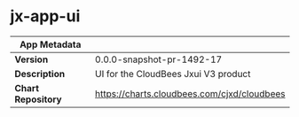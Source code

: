 # jx-app-ui

|App Metadata||
|---|---|
| **Version** | 0.0.0-snapshot-pr-1492-17 |
| **Description** | UI for the CloudBees Jxui V3 product |
| **Chart Repository** | https://charts.cloudbees.com/cjxd/cloudbees |

